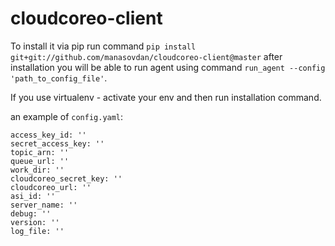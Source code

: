 # cloudcoreo-client

To install it via pip run command `pip install git+git://github.com/manasovdan/cloudcoreo-client@master`
after installation you will be able to run agent using command `run_agent --config 'path_to_config_file'`.

If you use virtualenv - activate your env and then run installation command.


an example of `config.yaml`:

    access_key_id: ''
    secret_access_key: ''
    topic_arn: ''
    queue_url: ''
    work_dir: ''
    cloudcoreo_secret_key: ''
    cloudcoreo_url: ''
    asi_id: ''
    server_name: ''
    debug: ''
    version: ''
    log_file: ''
